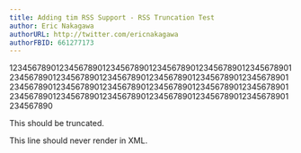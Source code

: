 ```yaml
---
title: Adding tim RSS Support - RSS Truncation Test
author: Eric Nakagawa
authorURL: http://twitter.com/ericnakagawa
authorFBID: 661277173
---
```

1234567890123456789012345678901234567890123456789012345678901234567890123456789012345678901234567890123456789012345678901234567890123456789012345678901234567890123456789012345678901234567890123456789012345678901234567890123456789012345678901234567890

This should be truncated.
<!--truncate-->
This line should never render in XML.
